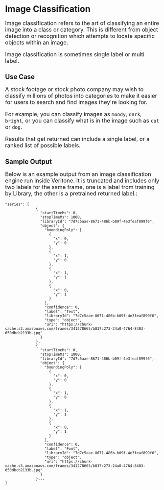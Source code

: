 <style>
     p, ul, ol, li { font-size: 18px !important;}
</style>

# Image Classification

Image classification refers to the art of classifying an entire image into a class or category. This is different from object detection or recognition which attempts to locate specific objects within an image.

Image classification is sometimes single label or multi label.

## Use Case

A stock footage or stock photo company may wish to classify millions of photos into categories to make it easier for users to search and find images they're looking for.

For example, you can classify images as `moody`, `dark`, `bright`, or you can classify what is in the image such as `cat` or `dog`.

Results that get returned can include a single label, or a ranked list of possible labels.

## Sample Output

Below is an example output from an image classification engine run inside Veritone. It is truncated and includes only two labels for the same frame, one is a label from training by Library, the other is a pretrained returned label.:

```pre
"series": [
              {
                "startTimeMs": 0,
                "stopTimeMs": 1000,
                "libraryId": "7d7c5aae-8671-486b-b09f-4e3feaf899f6",
                "object": {
                  "boundingPoly": [
                    {
                      "x": 0,
                      "y": 0
                    },
                    {
                      "x": 1,
                      "y": 0
                    },
                    {
                      "x": 1,
                      "y": 1
                    },
                    {
                      "x": 0,
                      "y": 1
                    }
                  ],
                  "confidence": 0,
                  "label": "Text",
                  "libraryId": "7d7c5aae-8671-486b-b09f-4e3feaf899f6",
                  "type": "object",
                  "uri": "https://chunk-cache.s3.amazonaws.com/frames/341278665/b037c273-24a0-4764-8403-650dbcb2133b.jpg"
                }
              },
              {
                "startTimeMs": 0,
                "stopTimeMs": 1000,
                "libraryId": "7d7c5aae-8671-486b-b09f-4e3feaf899f6",
                "object": {
                  "boundingPoly": [
                    {
                      "x": 0,
                      "y": 0
                    },
                    {
                      "x": 1,
                      "y": 0
                    },
                    {
                      "x": 1,
                      "y": 1
                    },
                    {
                      "x": 0,
                      "y": 1
                    }
                  ],
                  "confidence": 0,
                  "label": "Font",
                  "libraryId": "7d7c5aae-8671-486b-b09f-4e3feaf899f6",
                  "type": "object",
                  "uri": "https://chunk-cache.s3.amazonaws.com/frames/341278665/b037c273-24a0-4764-8403-650dbcb2133b.jpg"
                }
              }...
}
```
